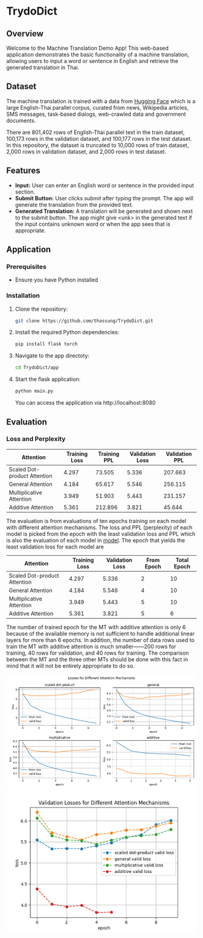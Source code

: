 # TrydoDict

## Overview

Welcome to the Machine Translation Demo App! This web-based application demonstrates the basic functionality of a machine translation, allowing users to input a word or sentence in English and retrieve the generated translation in Thai.

## Dataset

The machine translation is trained with a data from [Hugging Face](https://huggingface.co/datasets/scb_mt_enth_2020) which is a large English-Thai parallel corpus, curated from news, Wikipedia articles, SMS messages, task-based dialogs, web-crawled data and government documents.

There are 801,402 rows of English-Thai parallel text in the train dataset, 100,173 rows in the validation dataset, and 100,177 rows in the test dataset. In this repository, the dataset is truncated to 10,000 rows of train dataset, 2,000 rows in validation dataset, and 2,000 rows in test dataset.

## Features

- **Input:** User can enter an English word or sentence in the provided input section.
- **Submit Button:** User clicks *submit* after typing the prompt. The app will generate the translation from the provided text.
- **Generated Translation:** A translation will be generated and shown next to the submit button. The app might give &lt;unk&gt; in the generated text if the input contains unknown word or when the app sees that is appropriate.

## Application

### Prerequisites

- Ensure you have Python installed

### Installation

1. Clone the repository:

   ```bash
   git clone https://github.com/thassung/TrydoDict.git
   ```

2. Install the required Python dependencies:

   ```bash
   pip install flask torch
   ```

3. Navigate to the app directoty:
   ```bash
   cd TrydoDict/app
   ```

4. Start the flask application:
   ```bash
   python main.py
   ```

   You can access the application via http://localhost:8080

## Evaluation

### Loss and Perplexity

| Attention | Training Loss | Training PPL | Validation Loss | Validation PPL |
|----------|---------------|--------------|-----------------|----------------|
| Scaled Dot-product Attention | 4.297 | 73.505 | 5.336 | 207.663 |
| General Attention | 4.184 | 65.617 | 5.546 | 256.115 |
| Multiplicative Attention | 3.949 | 51.903 | 5.443 | 231.157 |
| Additive Attention | 5.361 | 212.896 | 3.821 | 45.644 | 

The evaluation is from evaluations of ten epochs training on each model with different attention mechanisms. The loss and PPL (perplexity) of each model is picked from the epoch with the least validation loss and PPL which is also the evaluation of each model in [model](model). The epoch that yields the least validation loss for each model are

| Attention | Training Loss | Validation Loss | From Epoch | Total Epoch |
|----------|---------------|--------------|-----------------|----------------|
| Scaled Dot-product Attention | 4.297 | 5.336 | 2 | 10 |
| General Attention | 4.184 | 5.546 | 4 | 10 |
| Multiplicative Attention | 3.949 | 5.443 | 5 | 10 |
| Additive Attention | 5.361 | 3.821 | 5 | 6 |

The number of trained epoch for the MT with additive attention is only 6 because of the available memory is not sufficient to handle additional linear layers for more than 6 epochs. In addition, the number of data rows used to train the MT with additive attention is much smaller——200 rows for training, 40 rows for validation, and 40 rows for training. The comparison between the MT and the three other MTs should be done with this fact in mind that it will not be entirely appropriate to do so.

![loss vs epoch](./model/evaluation/losses.png)
![val_loss vs epoch](./model/evaluation/val_losses.png)

